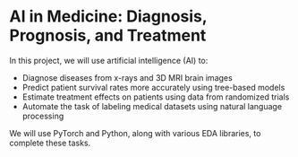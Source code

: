 # AI in Medicine: Diagnosis, Prognosis, and Treatment

In this project, we will use artificial intelligence (AI) to:

* Diagnose diseases from x-rays and 3D MRI brain images
* Predict patient survival rates more accurately using tree-based models
* Estimate treatment effects on patients using data from randomized trials
* Automate the task of labeling medical datasets using natural language processing

We will use PyTorch and Python, along with various EDA libraries, to complete these tasks.
